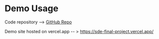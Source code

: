 # Demo Usage

Code repository --> [GitHub Repo](https://github.com/Lory1403/SDE_FinalProject)

Demo site hosted on vercel.app -- > https://sde-final-project.vercel.app/